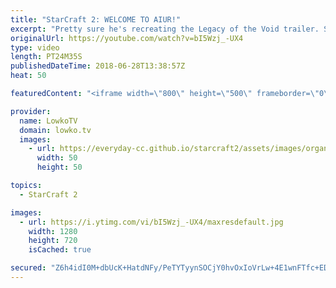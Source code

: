 ```yaml
---
title: "StarCraft 2: WELCOME TO AIUR!"
excerpt: "Pretty sure he's recreating the Legacy of the Void trailer. Subscribe for more videos: http://lowko.tv/youtube Void Ray memes: https://goo.gl/uAxRqD  A spectacular match of silver league gameplay in StarCraft 2. Why make any production facilities while building your economy if you can first take 6 bases"
originalUrl: https://youtube.com/watch?v=bI5Wzj_-UX4
type: video
length: PT24M35S
publishedDateTime: 2018-06-28T13:38:57Z
heat: 50

featuredContent: "<iframe width=\"800\" height=\"500\" frameborder=\"0\" src=\"https://www.youtube.com/embed/bI5Wzj_-UX4\" allow=\"accelerometer; autoplay; encrypted-media; gyroscope; picture-in-picture\" allowfullscreen></iframe>"

provider:
  name: LowkoTV
  domain: lowko.tv
  images:
    - url: https://everyday-cc.github.io/starcraft2/assets/images/organizations/lowko.tv-50x50.jpg
      width: 50
      height: 50

topics:
  - StarCraft 2

images:
  - url: https://i.ytimg.com/vi/bI5Wzj_-UX4/maxresdefault.jpg
    width: 1280
    height: 720
    isCached: true

secured: "Z6h4idI0M+dbUcK+HatdNFy/PeTYTyynSOCjY0hvOxIoVrLw+4E1wnFTfc+EDCasQ8ZWq+kQNwKhDIuMxABN7GUGA6twlRVNjilrCp3yVFQo3jzGMMKhKQwSsHyGXJf0HT2T7hpZkwVs2uEgWT0uw7yyZFuT3JdfVpLmqWKWHNv4Wzfg26qu4sHqrOhUoNRLptfmS0p3KFQhH/SediY95tWykj4loggOvBgTWdojImMQo0iEtVxzsTpZqCMYtUbaSLRbfWRk6vxlpASJR2HExqODR5s8k4nsBBd8NVa/YaURkQi1deyKmG2Pl+7gxrHagQonz3kz1z/3GNW7QojAAxpWMTiJDjhb54076enEltXiZASvH8KgBjhV5Ott8TfcLr3SUSE3QxYLMbRTtoZPtBXzkjii3gubOfP+Ue1954A=;wIHorIjz6PK3IcE5x7zMRA=="
---
```


